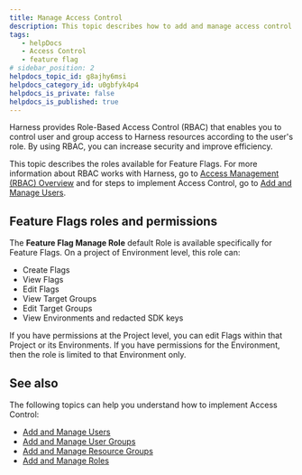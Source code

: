 ```yaml
---
title: Manage Access Control
description: This topic describes how to add and manage access control for Feature Flags.
tags: 
   - helpDocs
   - Access Control
   - feature flag
# sidebar_position: 2
helpdocs_topic_id: g8ajhy6msi
helpdocs_category_id: u0gbfyk4p4
helpdocs_is_private: false
helpdocs_is_published: true
---
```


Harness provides Role-Based Access Control (RBAC) that enables you to control user and group access to Harness resources according to the user's role. By using RBAC, you can increase security and improve efficiency.

This topic describes the roles available for Feature Flags. For more information about RBAC works with Harness, go to [Access Management (RBAC) Overview](https://docs.harness.io/article/vz5cq0nfg2-rbac-in-harness) and for steps to implement Access Control, go to [Add and Manage Users](https://docs.harness.io/article/hyoe7qcaz6-add-users).

## Feature Flags roles and permissions

The **Feature Flag Manage Role** default Role is available specifically for Feature Flags. On a project of Environment level, this role can:

* Create Flags
* View Flags
* Edit Flags
* View Target Groups
* Edit Target Groups
* View Environments and redacted SDK keys 

If you have permissions at the Project level, you can edit Flags within that Project or its Environments. If you have permissions for the Environment, then the role is limited to that Environment only.  

## See also

The following topics can help you understand how to implement Access Control:

* [Add and Manage Users](https://docs.harness.io/article/hyoe7qcaz6-add-users)
* [Add and Manage User Groups](https://docs.harness.io/article/dfwuvmy33m-add-user-groups)
* [Add and Manage Resource Groups](https://docs.harness.io/article/yp4xj36xro-add-resource-groups)
* [Add and Manage Roles](https://docs.harness.io/article/tsons9mu0v-add-manage-roles)

